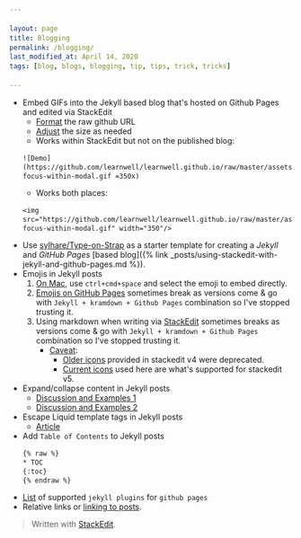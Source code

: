 ```yaml
---

layout: page
title: Blogging
permalink: /blogging/
last_modified_at: April 14, 2020
tags: [blog, blogs, blogging, tip, tips, trick, tricks]

---
```


* Embed GIFs into the Jekyll based blog that's hosted on Github Pages and edited via StackEdit
	* [Format](https://github.com/tiimgreen/github-cheat-sheet#user-content-imagesgifs) the raw github URL
	* [Adjust](https://stackoverflow.com/questions/14675913/changing-image-size-in-markdown#answer-21242579) the size as needed
	* Works within StackEdit but not on the published blog:
    ```
    ![Demo](https://github.com/learnwell/learnwell.github.io/raw/master/assets/img/input-focus-within-modal.gif =350x)
    ```
    * Works both places:
    ```
	<img src="https://github.com/learnwell/learnwell.github.io/raw/master/assets/img/input-focus-within-modal.gif" width="350"/>
	```
* Use [sylhare/Type-on-Strap](https://github.com/sylhare/Type-on-Strap#usage) as a starter template for creating a *Jekyll* and *GitHub Pages* [based blog]({% link _posts/using-stackedit-with-jekyll-and-github-pages.md %}).
* Emojis in Jekyll posts
	1. <u>On Mac</u>, use `ctrl+cmd+space` and select the emoji to embed directly.
	2. [Emojis on GitHub Pages](https://help.github.com/articles/emoji-on-github-pages/) sometimes break as versions come & go with `Jekyll + kramdown + Github Pages` combination so I've stopped trusting it.
	3. Using markdown when writing via <u>StackEdit</u> sometimes breaks as versions come & go with `Jekyll + kramdown + Github Pages` combination so I've stopped trusting it.
		* [Caveat](https://github.com/benweet/stackedit/issues/1133): 
			* [Older icons](https://stackedit.io/res/libs/fontello/demo.html) provided in stackedit v4 were deprecated.
			* [Current icons](https://www.webpagefx.com/tools/emoji-cheat-sheet/) used here are what's supported for stackedit v5.
* Expand/collapse content in Jekyll posts
	* [Discussion and Examples 1](https://gist.github.com/ericclemmons/b146fe5da72ca1f706b2ef72a20ac39d#gistcomment-1817140)
	* [Discussion and Examples 2](https://github.com/gettalong/kramdown/issues/155#issuecomment-339793629)
* Escape Liquid template tags in Jekyll posts
	* [Article](https://sarathlal.com/escape-liquid-tag-in-jekyll-posts/)
* Add `Table of Contents` to Jekyll posts
	```
	{% raw %}
	* TOC
	{:toc}
	{% endraw %}
	```
* [List](https://pages.github.com/versions/) of supported `jekyll plugins` for `github pages`
* Relative links or [linking to posts](https://jekyllrb.com/docs/liquid/tags/#linking-to-posts).

> Written with [StackEdit](https://stackedit.io/).
<!--stackedit_data:
eyJoaXN0b3J5IjpbMzE4ODExMjQ2LDE3NTAzMzc2ODAsMTg1OD
U5NDk2MSwtMTk2NzU0NDc4MV19
-->